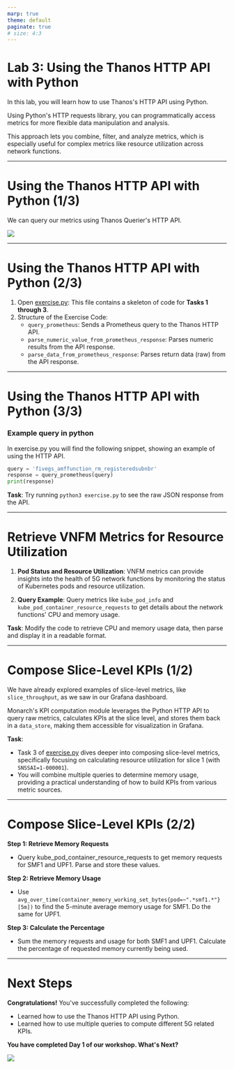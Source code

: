 ```yaml
---
marp: true
theme: default
paginate: true
# size: 4:3
---
```


# Lab 3: Using the Thanos HTTP API with Python

In this lab, you will learn how to use Thanos's HTTP API using Python.

Using Python's HTTP requests library, you can programmatically access metrics for more flexible data manipulation and analysis. 

This approach lets you combine, filter, and analyze metrics, which is especially useful for complex metrics like resource utilization across network functions.

---

# Using the Thanos HTTP API with Python (1/3)

We can query our metrics using Thanos Querier's HTTP API.

![](../images/thanos.png)

---
# Using the Thanos HTTP API with Python (2/3)

1.	Open [exercise.py](exercise.py): This file contains a skeleton of code for **Tasks 1 through 3**.
2.	Structure of the Exercise Code:
	- `query_prometheus`: Sends a Prometheus query to the Thanos HTTP API.
	- `parse_numeric_value_from_prometheus_response`: Parses numeric results from the API response.
	- `parse_data_from_prometheus_response`: Parses return data (raw) from the API response.

---
# Using the Thanos HTTP API with Python (3/3)

### Example query in python

In exercise.py you will find the following snippet, showing an example of using the HTTP API.

```python
query = 'fivegs_amffunction_rm_registeredsubnbr'
response = query_prometheus(query)
print(response)
```

**Task**: Try running `python3 exercise.py` to see the raw JSON response from the API.

---

# Retrieve VNFM Metrics for Resource Utilization

1.	**Pod Status and Resource Utilization**: VNFM metrics can provide insights into the health of 5G network functions by monitoring the status of Kubernetes pods and resource utilization.

2.	**Query Example**: Query metrics like `kube_pod_info` and `kube_pod_container_resource_requests` to get details about the network functions' CPU and memory usage.

**Task**: Modify the code to retrieve CPU and memory usage data, then parse and display it in a readable format.

---
# Compose Slice-Level KPIs (1/2)


We have already explored examples of slice-level metrics, like `slice_throughput`, as we saw in our Grafana dashboard.

Monarch's KPI computation module leverages the Python HTTP API to query raw metrics, calculates KPIs at the slice level, and stores them back in a `data_store`, making them accessible for visualization in Grafana.



**Task**: 
- Task 3 of [exercise.py](exercise.py) dives deeper into composing slice-level metrics, specifically focusing on calculating resource utilization for slice 1 (with `SNSSAI=1-000001`). 
- You will combine multiple queries to determine memory usage, providing a practical understanding of how to build KPIs from various metric sources.

---
# Compose Slice-Level KPIs (2/2)

**Step 1: Retrieve Memory Requests**
- Query kube_pod_container_resource_requests to get memory requests for SMF1 and UPF1. Parse and store these values.

**Step 2: Retrieve Memory Usage**
- Use `avg_over_time(container_memory_working_set_bytes{pod=~".*smf1.*"}[5m])` to find the 5-minute average memory usage for SMF1. Do the same for UPF1.

**Step 3: Calculate the Percentage**
- Sum the memory requests and usage for both SMF1 and UPF1. Calculate the percentage of requested memory currently being used.

---
# Next Steps

**Congratulations!**
You've successfully completed the following:
- Learned how to use the Thanos HTTP API using Python.
- Learned how to use multiple queries to compute different 5G related KPIs.

**You have completed Day 1 of our workshop. What's Next?**


![](../images/beyond-monarch.png)


